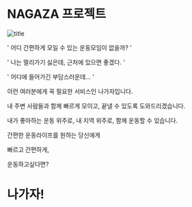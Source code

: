 # NAGAZA 프로젝트

![title](https://user-images.githubusercontent.com/74225210/121467685-7e1d8880-c9f4-11eb-8c22-dce4d97c56a5.png)

' 어디 간편하게 모일 수 있는 운동모임이 없을까? '



' 나는 멀리가기 싫은데, 근처에 있으면 좋겠다. '



' 어디에 들어가긴 부담스러운데... '



이런 여러분에게 꼭 필요한 서비스인 나가자입니다.



내 주변 사람들과 함께 빠르게 모이고, 끝낼 수 있도록 도와드리겠습니다.



내가 좋아하는 운동 위주로, 내 지역 위주로, 함께 운동할 수 있습니다.



간편한 운동라이프를 원하는 당신에게



빠르고 간편하게,



운동하고싶다면?



# 나가자!



